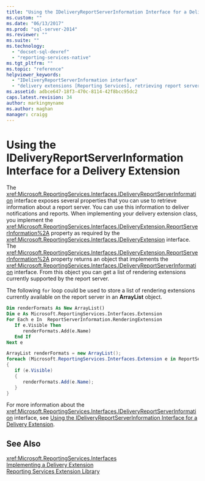 ```yaml
---
title: "Using the IDeliveryReportServerInformation Interface for a Delivery Extension | Microsoft Docs"
ms.custom: ""
ms.date: "06/13/2017"
ms.prod: "sql-server-2014"
ms.reviewer: ""
ms.suite: ""
ms.technology: 
  - "docset-sql-devref"
  - "reporting-services-native"
ms.tgt_pltfrm: ""
ms.topic: "reference"
helpviewer_keywords: 
  - "IDeliveryReportServerInformation interface"
  - "delivery extensions [Reporting Services], retrieving report server information"
ms.assetid: adbce647-18f3-470c-8114-42f8bcc95dc2
caps.latest.revision: 34
author: markingmyname
ms.author: maghan
manager: craigg
---
```

# Using the IDeliveryReportServerInformation Interface for a Delivery Extension
  The <xref:Microsoft.ReportingServices.Interfaces.IDeliveryReportServerInformation> interface exposes several properties that you can use to retrieve information about a report server. You can use this information to deliver notifications and reports. When implementing your delivery extension class, you implement the <xref:Microsoft.ReportingServices.Interfaces.IDeliveryExtension.ReportServerInformation%2A> property as required by the <xref:Microsoft.ReportingServices.Interfaces.IDeliveryExtension> interface. The <xref:Microsoft.ReportingServices.Interfaces.IDeliveryExtension.ReportServerInformation%2A> property returns an object that implements the <xref:Microsoft.ReportingServices.Interfaces.IDeliveryReportServerInformation> interface. From this object you can get a list of rendering extensions currently supported by the report server.  
  
 The following `for` loop could be used to store a list of rendering extensions currently available on the report server in an **ArrayList** object.  
  
```vb  
Dim renderFormats As New ArrayList()  
Dim e As Microsoft.ReportingServices.Interfaces.Extension  
For Each e In  ReportServerInformation.RenderingExtension  
   If e.Visible Then  
      renderFormats.Add(e.Name)  
   End If  
Next e  
```  
  
```csharp  
ArrayList renderFormats = new ArrayList();  
foreach (Microsoft.ReportingServices.Interfaces.Extension e in ReportServerInformation.RenderingExtension)  
{   
   if (e.Visible)  
   {  
      renderFormats.Add(e.Name);  
   }  
}  
```  
  
 For more information about the <xref:Microsoft.ReportingServices.Interfaces.IDeliveryReportServerInformation> interface, see [Using the IDeliveryReportServerInformation Interface for a Delivery Extension](using-the-ideliveryreportserverinformation-interface-for-a-delivery-extension.md).  
  
## See Also  
 <xref:Microsoft.ReportingServices.Interfaces>   
 [Implementing a Delivery Extension](implementing-a-delivery-extension.md)   
 [Reporting Services Extension Library](../reporting-services-extension-library.md)  
  
  
